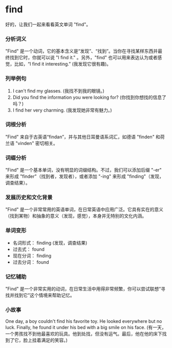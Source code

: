 # find

好的，让我们一起来看看英文单词 "find"。

  

### 分析词义

  

"Find" 是一个动词，它的基本含义是“发现”、“找到”。当你在寻找某样东西并最终找到它时，你就可以说 "I find it." 。另外，"find" 也可以用来表达认为或者感觉，比如，“I find it interesting.” (我发现它很有趣)。

  

### 列举例句

  

1.  I can't find my glasses. (我找不到我的眼镜。)
2.  Did you find the information you were looking for? (你找到你想找的信息了吗？)
3.  I find her very charming. (我发现她非常有魅力。)

  

### 词根分析

  

"Find" 来自于古英语“findan”，并与其他日耳曼语系词汇，如德语 "finden" 和荷兰语 "vinden" 密切相关。

  

### 词缀分析

  

"Find" 是一个基本单词，没有明显的词缀结构。不过，我们可以添加后缀 "-er" 来形成 "finder"（找到者，发现者），或者添加 "-ing" 来形成 "finding"（发现，调查结果）。

  

### 发展历史和文化背景

  

"Find" 是一个非常常用的英语单词，在日常英语中应用广泛。它具有实在的意义（找到某物）和抽象的意义（发现，感觉），本身并无特别的文化内涵。

  

### 单词变形

  

*   名词形式： finding (发现，调查结果)
*   过去式： found
*   现在分词： finding
*   过去分词： found

  

### 记忆辅助

  

"Find" 是一个非常实用的动词，在日常生活中用得非常频繁，你可以尝试联想“寻找并找到它”这个情境来帮助记忆。

  

### 小故事

  

One day, a boy couldn't find his favorite toy. He looked everywhere but no luck. Finally, he found it under his bed with a big smile on his face. (有一天，一个男孩找不到他最喜欢的玩具。他到处找，但没有运气。最后，他在他的床下找到了它，脸上挂着满足的笑容。)
